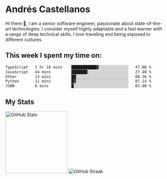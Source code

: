 # Andrés Castellanos

Hi there 👋, I am a senior software engineer, passionate about state-of-the-art technologies. I consider myself highly adaptable and a fast learner with a range of deep technical skills. I love traveling and being exposed to different cultures.

## This week I spent my time on:

<!--START_SECTION:waka-->

```txt
TypeScript   1 hr 16 mins    ███████████▓░░░░░░░░░░░░░   47.00 %
JavaScript   44 mins         ███████░░░░░░░░░░░░░░░░░░   27.40 %
Other        13 mins         ██░░░░░░░░░░░░░░░░░░░░░░░   08.36 %
Python       11 mins         █▓░░░░░░░░░░░░░░░░░░░░░░░   07.14 %
JSON         6 mins          █░░░░░░░░░░░░░░░░░░░░░░░░   03.80 %
```

<!--END_SECTION:waka-->

## My Stats

<img height="195" src="https://github-readme-stats.vercel.app/api?username=andrescv&show_icons=true&theme=onedark&hide_border=true&card_width=495" alt="GitHub Stats" />

<img src="https://streak-stats.demolab.com?user=andrescv&theme=one-dark-pro&hide_border=true" alt="GitHub Streak" />
